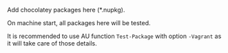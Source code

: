 Add chocolatey packages here (*.nupkg).

On machine start, all packages here will be tested.

It is recommended to use AU function `Test-Package` with option `-Vagrant` as it will take care of those details.
